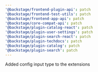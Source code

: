 ```yaml
---
'@backstage/frontend-plugin-api': patch
'@backstage/frontend-test-utils': patch
'@backstage/frontend-app-api': patch
'@backstage/core-compat-api': patch
'@backstage/plugin-catalog-react': patch
'@backstage/plugin-user-settings': patch
'@backstage/plugin-search-react': patch
'@backstage/plugin-techdocs': patch
'@backstage/plugin-catalog': patch
'@backstage/plugin-search': patch
---
```


Added config input type to the extensions
